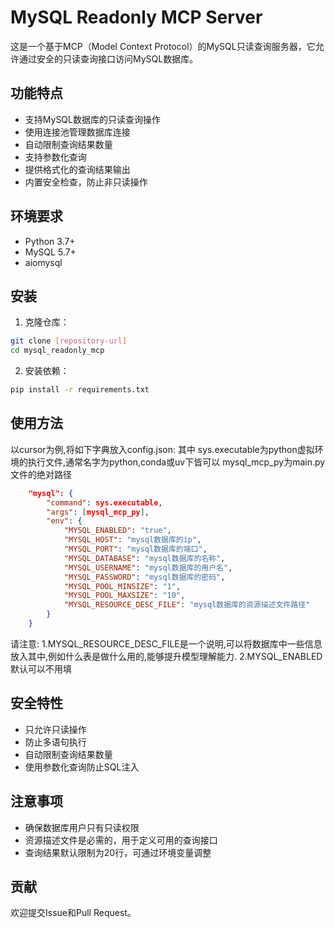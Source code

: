 # MySQL Readonly MCP Server

这是一个基于MCP（Model Context Protocol）的MySQL只读查询服务器，它允许通过安全的只读查询接口访问MySQL数据库。

## 功能特点

- 支持MySQL数据库的只读查询操作
- 使用连接池管理数据库连接
- 自动限制查询结果数量
- 支持参数化查询
- 提供格式化的查询结果输出
- 内置安全检查，防止非只读操作

## 环境要求

- Python 3.7+
- MySQL 5.7+
- aiomysql

## 安装

1. 克隆仓库：
```bash
git clone [repository-url]
cd mysql_readonly_mcp
```

2. 安装依赖：
```bash
pip install -r requirements.txt
```



## 使用方法

以cursor为例,将如下字典放入config.json: 其中 sys.executable为python虚拟环境的执行文件,通常名字为python,conda或uv下皆可以
mysql_mcp_py为main.py文件的绝对路径


```json
    "mysql": {
        "command": sys.executable,
        "args": [mysql_mcp_py],
        "env": {
            "MYSQL_ENABLED": "true",
            "MYSQL_HOST": "mysql数据库的ip",
            "MYSQL_PORT": "mysql数据库的端口",
            "MYSQL_DATABASE": "mysql数据库的名称",
            "MYSQL_USERNAME": "mysql数据库的用户名",
            "MYSQL_PASSWORD": "mysql数据库的密码",
            "MYSQL_POOL_MINSIZE": "1",
            "MYSQL_POOL_MAXSIZE": "10",
            "MYSQL_RESOURCE_DESC_FILE": "mysql数据库的资源描述文件路径"
        }
    }
```

请注意: 1.MYSQL_RESOURCE_DESC_FILE是一个说明,可以将数据库中一些信息放入其中,例如什么表是做什么用的,能够提升模型理解能力. 
2.MYSQL_ENABLED默认可以不用填

## 安全特性

- 只允许只读操作
- 防止多语句执行
- 自动限制查询结果数量
- 使用参数化查询防止SQL注入

## 注意事项

- 确保数据库用户只有只读权限
- 资源描述文件是必需的，用于定义可用的查询接口
- 查询结果默认限制为20行，可通过环境变量调整

## 贡献

欢迎提交Issue和Pull Request。
